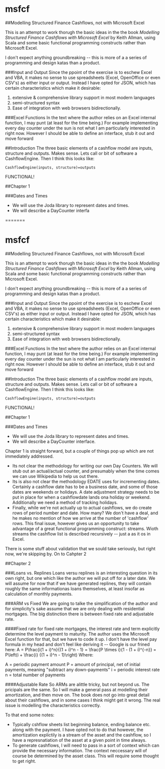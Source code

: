 # msfcf
##Modelling Structured Finance Cashflows, not with Microsoft Excel

This is an attempt to work thorugh the basic ideas in the the book _Modelling Structured Finance Cashflows with Microsoft Excel_ by Keith Allman, using Scala and some basic functional programming constructs rather than Microsoft Excel.  

I don't expect anything groundbreaking -- this is more of a a series of programming and design katas than a product.

###Input and Output
Since the ppoint of the exercise is to eschew Excel and VBA, it makes no sense to use spreadsheets (Excel, OpenOffice or even CSV's) as either input or output.  Instead I have opted for JSON, which has certain characteristics which make it desirable:
1. extensive & comprehensive library support in most modern languages
2. semi-structured syntax
3. Ease of integration with web browsers bidirectionally.

###Excel Functions
In the text where the author relies on an Excel internal function, I may punt (at least for the time being.)  For example implementing every day counter under the sun is not what I am particularly interested in right now.  However I should be able to define an interface, stub it out and move forward

##Introduction
The three basic elements of a cashflow model are inputs, structure and outputs.  Makes sense.  Lets call or bit of software a CashflowEngine.  Then I think this looks like:

    CashflowEngine(inputs, structure)=outputs

FUNCTIONAL!

##Chapter 1

###Dates and Times
* We will use the Joda library to represent dates and times.
* We will describe a DayCounter interfa

=======
# msfcf
##Modelling Structured Finance Cashflows, not with Microsoft Excel

This is an attempt to work thorugh the basic ideas in the the book _Modelling Structured Finance Cashflows with Microsoft Excel_ by Keith Allman, using Scala and some basic functional programming constructs rather than Microsoft Excel.  

I don't expect anything groundbreaking -- this is more of a a series of programming and design katas than a product.

###Input and Output
Since the ppoint of the exercise is to eschew Excel and VBA, it makes no sense to use spreadsheets (Excel, OpenOffice or even CSV's) as either input or output.  Instead I have opted for JSON, which has certain characteristics which make it desirable:
1. extensive & comprehensive library support in most modern languages
2. semi-structured syntax
3. Ease of integration with web browsers bidirectionally.

###Excel Functions
In the text where the author relies on an Excel internal function, I may punt (at least for the time being.)  For example implementing every day counter under the sun is not what I am particularly interested in right now.  However I should be able to define an interface, stub it out and move forward

##Introduction
The three basic elements of a cashflow model are inputs, structure and outputs.  Makes sense.  Lets call or bit of software a CashflowEngine.  Then I think this looks like:

    CashflowEngine(inputs, structure)=outputs

FUNCTIONAL!

##Chapter 1

###Dates and Times
* We will use the Joda library to represent dates and times.
* We will describe a DayCounter interface.

Chapter 1 is straight forward, but a couple of things pop up which are not immediately addressed.
* Its not clear the methodology for writing our own Day Counters.  We will stub out an actual/actual counter, and presumably when the time comes we can use Wikipedia to help us out there.
* Its is also not clear the methodology EDATE uses for incrementing dates.  Certainly a cashflow date has to be a business date, and some of those dates are weekends or holidays.  A date adjustment strategy needs to be put in place for when a cashflowdate lands ona holiday or weekend.  Additionally we need a method of tracking holidays.
* Finally, while we're not actually up to actual cashflows, we do create rows of period number and date.  How many?  We don't have a deal, and he makes no mention of how we arrive at the number of 'cashflow' rows.  This final issue, however gives us an opportunity to take advantage of a great functional programming construct: streams.  Wioth streams the cashflow list is described recursively -- just a as it os in Excel.


There is some stuff about validation that we sould take seriously, but right now, we're skipping by.  On to Cahpter 2

##Chapter 2

###Loans vs. Replines
Loans versu replines is an interesting question in its own right, but one which like the author we will put off for a later date.  We will assume for now that if we have generated replines, they will contain roughly the same informationas loans themselves, at least insofar as calculation of monthly payments.  

###ARM vs Fixed
We are going to talke the simplification of the author and for simplicity's sake assume that we are only dealing with residential mortgages.  The big distinction there is between fixed rate and adjustable rate.

####Fixed rate
for fixed rate mortgages, the interest rate and term explicitly determine the level payment to maturity.  The author uses the Microsoft Excel function for that, but we have to code it up. I don't have the level pay formula in my head and don't feel like deriving it -- Google is our frined here:
A = P\frac{i(1 + i)^n}{(1 + i)^n - 1} = \frac{P \times i}{1 - (1 + i)^{-n}} = P\left(i + \frac{i} {(1 + i)^n - 1}\right)
Where:

A = periodic payment amount
P = amount of principal, net of initial payments, meaning "subtract any down-payments"
i = periodic interest rate
n = total number of payments


####Adjustable Rate
So ARMs are alittle tricky, but not beyond us.  The pricipals are the same.  So I will make a general pass at modelling their amortization, and then move on.  The book does not go into great detail about their cashflows, and in some cases I think might get it wrong.  The real issue is modelling the characteristics correctly.

To that end some notes:
*  Typically cshflow sheets list beginning balance, ending balance etc. along with the payment.  I have opted not to do that however, the amortization explictily is a stream of the asset and the cashflow, so I have a represnatiation of the asset at a given point in time always.
*  To generate cashflows, I will need to pass in a sort of context which can provide the necessary information.  The context neccessary will of course be determined by the asset class.  This will require some thought to get right.


